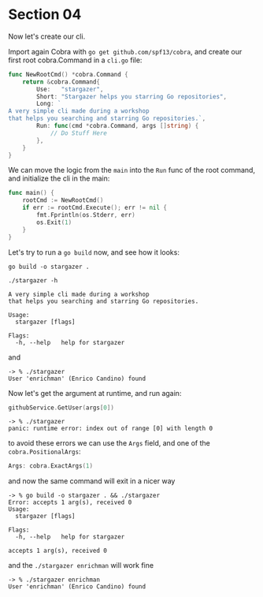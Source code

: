 # Section 04

Now let's create our cli.

Import again Cobra with `go get github.com/spf13/cobra`, and create our first root cobra.Command in a `cli.go` file:

```go
func NewRootCmd() *cobra.Command {
	return &cobra.Command{
		Use:   "stargazer",
		Short: "Stargazer helps you starring Go repositories",
		Long: `
A very simple cli made during a workshop
that helps you searching and starring Go repositories.`,
		Run: func(cmd *cobra.Command, args []string) {
			// Do Stuff Here
		},
	}
}
```

We can move the logic from the `main` into the `Run` func of the root command, and initialize the cli in the main:

```go
func main() {
	rootCmd := NewRootCmd()
	if err := rootCmd.Execute(); err != nil {
		fmt.Fprintln(os.Stderr, err)
		os.Exit(1)
	}
}
```

Let's try to run a `go build` now, and see how it looks:

```
go build -o stargazer .
```

```
./stargazer -h

A very simple cli made during a workshop
that helps you searching and starring Go repositories.

Usage:
  stargazer [flags]

Flags:
  -h, --help   help for stargazer
```

and

```
-> % ./stargazer   
User 'enrichman' (Enrico Candino) found
```

Now let's get the argument at runtime, and run again:

```go
githubService.GetUser(args[0])
```

```
-> % ./stargazer            
panic: runtime error: index out of range [0] with length 0
```

to avoid these errors we can use the `Args` field, and one of the `cobra.PositionalArgs`:

```go
Args: cobra.ExactArgs(1)
```

and now the same command will exit in a nicer way

```
-> % go build -o stargazer . && ./stargazer 
Error: accepts 1 arg(s), received 0
Usage:
  stargazer [flags]

Flags:
  -h, --help   help for stargazer

accepts 1 arg(s), received 0
```

and the `./stargazer enrichman` will work fine

```
-> % ./stargazer enrichman       
User 'enrichman' (Enrico Candino) found
```
